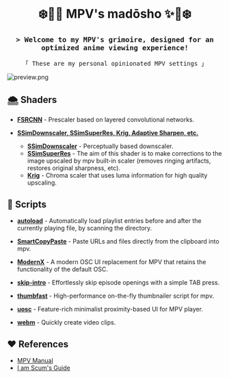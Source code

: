 <h1 align="center">❄️📖✨ MPV's madōsho ✨📖❄️</h1> 

<h3 align="center"><samp>&gt; Welcome to my MPV's grimoire, designed for an optimized anime viewing experience!</samp></h3>

<p align="center"><samp>「 These are my personal opinionated MPV settings 」</samp></p>

![preview.png](https://i.postimg.cc/mD1Vmn2T/preview.webp)

## 🌨️ Shaders

- **[FSRCNN](https://github.com/igv/FSRCNN-TensorFlow/releases)** - Prescaler based on layered convolutional networks.
    
-   **[SSimDownscaler, SSimSuperRes, Krig, Adaptive Sharpen, etc.](https://gist.github.com/igv)**
    
    -   **[SSimDownscaler](https://gist.github.com/igv/36508af3ffc84410fe39761d6969be10)** - Perceptually based downscaler.
    -   **[SSimSuperRes](https://gist.github.com/igv/2364ffa6e81540f29cb7ab4c9bc05b6b)** - The aim of this shader is to make corrections to the image upscaled by mpv built-in scaler (removes ringing artifacts, restores original sharpness, etc).
    -   **[Krig](https://gist.github.com/igv/a015fc885d5c22e6891820ad89555637)** - Chroma scaler that uses luma information for high quality upscaling.

## 🔮 Scripts

- **[autoload](https://github.com/mpv-player/mpv/blob/master/TOOLS/lua/autoload.lua)** - Automatically load playlist entries before and after the currently playing file, by scanning the directory.

- **[SmartCopyPaste](https://github.com/Eisa01/mpv-scripts?tab=readme-ov-file#smartcopypaste)** - Paste URLs and files directly from the clipboard into mpv.

- **[ModernX](https://github.com/zydezu/ModernX)** - A modern OSC UI replacement for MPV that retains the functionality of the default OSC.

- **[skip-intro](https://github.com/rui-ddc/skip-intro)** - Effortlessly skip episode openings with a simple TAB press.

- **[thumbfast](https://github.com/po5/thumbfast)** - High-performance on-the-fly thumbnailer script for mpv.

- **[uosc](https://github.com/tomasklaen/uosc)** - Feature-rich minimalist proximity-based UI for MPV player.

- **[webm](https://github.com/ekisu/mpv-webm)** - Quickly create video clips.

## ❤️ References

- [MPV Manual](https://mpv.io/manual/stable/)
- [I am Scum's Guide](https://iamscum.wordpress.com/guides/videoplayback-guide/mpv-conf/)
